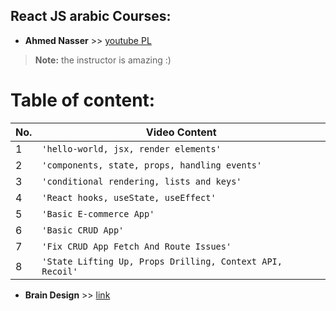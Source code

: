 ## React JS arabic Courses:

- **Ahmed Nasser** >> [youtube PL](https://www.youtube.com/playlist?list=PLQtNtS-WfRa9LbmD8ON7rWhn-AtKTGdkn)
> **Note:** the instructor is amazing  :)

# Table of content: 

|No.|Video Content                                            |
|---|---------------------------------------------------------|
|1  |`'hello-world, jsx, render elements'`                    |
|2  |`'components, state, props, handling events'`            |
|3  |`'conditional rendering, lists and keys'`                |
|4  |`'React hooks, useState, useEffect'`                     |
|5  |`'Basic E-commerce App'`                                 |
|6  |`'Basic CRUD App'`                                       |
|7  |`'Fix CRUD App Fetch And Route Issues'`                  |
|8  |`'State Lifting Up, Props Drilling, Context API, Recoil'`|

- **Brain Design** >> [link](https://www.youtube.com/playlist?list=PLs1fqgQpnCmJSkrDA2wTsSsLnYpE8jpVy)
